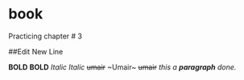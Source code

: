 # book
Practicing chapter # 3

##Edit New Line

**BOLD** 
__BOLD__ 
*Italic* 
_Italic_ 
~~umair~~
~Umair~ 
~~umair~~
_this a __paragraph__ done._
